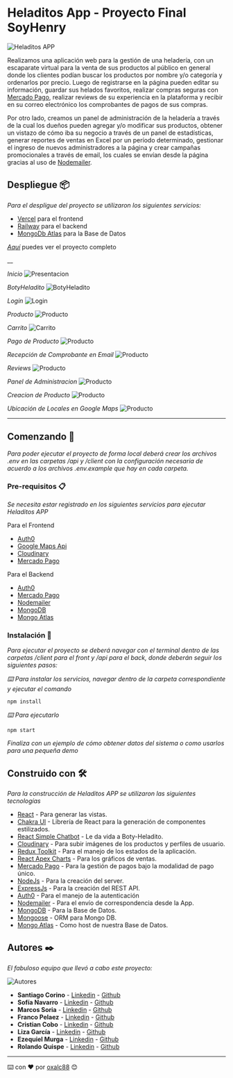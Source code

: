 # Heladitos App - Proyecto Final SoyHenry

![Heladitos APP](./App%20Images/BannerHeladitos%20App.jpg)

Realizamos una aplicación web para la gestión de una heladería, con un escaparate virtual para la venta de sus productos al público en general donde los clientes podían buscar los productos por nombre y/o categoría y ordenarlos por precio. Luego de registrarse en la página pueden editar su información, guardar sus helados favoritos, realizar compras seguras con [Mercado Pago](https://www.mercadopago.com.pe/developers/es), realizar reviews de su experiencia en la plataforma y recibir en su correo electrónico los comprobantes de pagos de sus compras.


Por otro lado, creamos un panel de administración de la heladería a través de la cual los dueños pueden agregar y/o modificar sus productos, obtener un vistazo de cómo iba su negocio a través de un panel de estadísticas, generar reportes de ventas en Excel por un período determinado, gestionar el ingreso de nuevos administradores a la página y crear campañas promocionales a través de email, los cuales se envían desde la página gracias al uso de [Nodemailer](https://nodemailer.com/about/).

## Despliegue 📦

_Para el despligue del proyecto se utilizaron los siguientes servicios:_

* [Vercel](vercel.com) para el frontend
* [Railway](https://railway.app/) para el backend
* [MongoDb Atlas](https://www.mongodb.com/es/atlas/database) para la Base de Datos

 _[Aquí](https://heladitos-app.vercel.app/)_ puedes ver el proyecto completo

__

_Inicio_
![Presentacion](./App%20Images/1.%20Presentaci%C3%B3n.png)

_BotyHeladito_
![BotyHeladito](./App%20Images/2.%20BotyHeladito.png)

_Login_
![Login](./App%20Images/13.%20Authenticacion.png)

_Producto_
![Producto](./App%20Images/2.%20Producto.png)

_Carrito_
![Carrito](./App%20Images/3.%20Carrito%20de%20Compra.png)

_Pago de Producto_
![Producto](./App%20Images/5.%20CheckoutMercadoPago2.png)

_Recepción de Comprobante en Email_
![Producto](./App%20Images/17.%20Pago%20en%20Email.png)

_Reviews_
![Producto](./App%20Images/14.%20Reviews.png)

_Panel de Administracion_
![Producto](./App%20Images/9.%20Panel%20de%20Admin%20Home.png)

_Creacion de Producto_
![Producto](./App%20Images/10.%20Creacion%20de%20Producto.png)

_Ubicación de Locales en Google Maps_
![Producto](./App%20Images/16.%20Ubicacion.png)

___


## Comenzando 🚀

_Para poder ejecutar el proyecto de forma local deberá crear los archivos .env en las carpetas /api y /client con la configuración necesaria de acuerdo a los archivos .env.example que hay en cada carpeta._



### Pre-requisitos 📋

_Se necesita estar registrado en los siguientes servicios para ejecutar Heladitos APP_

Para el Frontend

* [Auth0](https://auth0.com/es)
* [Google Maps Api](https://developers.google.com/maps)
* [Cloudinary](https://cloudinary.com/documentation/image_upload_api_reference)
* [Mercado Pago](https://www.mercadopago.com.pe/developers/es)


Para el Backend

* [Auth0](https://auth0.com/es)
* [Mercado Pago](https://www.mercadopago.com.pe/developers/es)
* [Nodemailer](https://nodemailer.com/about/)
* [MongoDB](https://www.mongodb.com/)
* [Mongo Atlas](https://www.mongodb.com/es/atlas/database)

### Instalación 🔧

_Para ejecutar el proyecto se deberá navegar con el terminal dentro de las carpetas /client para el front y /api para el back, donde deberán seguir los siguientes pasos:_


_⌨️ Para instalar los servicios, navegar dentro de la carpeta correspondiente y ejecutar el comando_

```
npm install
```

_⌨️ Para ejecutarlo_

```
npm start
```

_Finaliza con un ejemplo de cómo obtener datos del sistema o como usarlos para una pequeña demo_


## Construido con 🛠️

_Para la construcción de Heladitos APP se utilizaron las siguientes tecnologías_

* [React](https://es.reactjs.org/) - Para generar las vistas.
* [Chakra UI](https://chakra-ui.com/) - Librería de React para la generación de componentes estilizados.
* [React Simple Chatbot](https://lucasbassetti.com.br/react-simple-chatbot/) - Le da vida a Boty-Heladito.
* [Cloudinary](https://cloudinary.com/documentation/image_upload_api_reference) - Para subir imágenes de los productos y perfiles de usuario.
* [Redux Toolkit](https://redux-toolkit.js.org/) - Para el manejo de los estados de la aplicación.
* [React Apex Charts](https://apexcharts.com/docs/react-charts/) - Para los gráficos de ventas.
* [Mercado Pago](https://www.mercadopago.com.pe/developers/es) - Para la gestión de pagos bajo la modalidad de pago único.
* [NodeJs](https://nodejs.org/en/) - Para la creación del server.
* [ExpressJs](https://expressjs.com/es/) - Para la creación del REST API.
* [Auth0](https://auth0.com/es) - Para el manejo de la autenticación
* [Nodemailer](https://nodemailer.com/about/) - Para el envío de correspondencia desde la App.
* [MongoDB](https://www.mongodb.com/) - Para la Base de Datos.
* [Mongoose](https://mongoosejs.com/) - ORM para Mongo DB.
* [Mongo Atlas](https://www.mongodb.com/es/atlas/database) - Como host de nuestra Base de Datos.

## Autores ✒️

_El fabuloso equipo que llevó a cabo este proyecto:_

![Autores](./App%20Images/15.%20Equipo.png)

* **Santiago Corino** - [Linkedin](https://www.linkedin.com/in/santiago-corino-720153b9/) - [Github](https://github.com/SantiCorino)
* **Sofía Navarro** - [Linkedin](https://www.linkedin.com/in/navarro-sofiar/) - [Github](https://github.com/NavarroSofiar)
* **Marcos Soria** - [Linkedin](https://www.linkedin.com/in/marcos-soria-fullstack/) - [Github](https://github.com/Marcos1up)
* **Franco Pelaez** - [Linkedin](https://www.linkedin.com/in/franco-pelaez/) - [Github](https://github.com/FrancoPelz)
* **Cristian Cobo** - [Linkedin](https://www.linkedin.com/in/cristian-cobo-211365227/) - [Github](https://github.com/cris341)
* **Liza García** - [Linkedin](https://www.linkedin.com/in/lizags/) - [Github](https://github.com/LizaGS)
* **Ezequiel Murga** - [Linkedin](https://www.linkedin.com/in/ezequiel-murga-pereyra/) - [Github](https://github.com/exekyelmurga)
* **Rolando Quispe** - [Linkedin](https://www.linkedin.com/in/rolando-quispe/) - [Github](https://github.com/oxalc88)


---
⌨️ con ❤️ por [oxalc88](https://github.com/oxalc88) 😊
